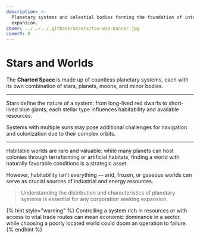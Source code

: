 ```yaml
---
description: >-
  Planetary systems and celestial bodies forming the foundation of interstellar
  expansion.
cover: ../../../.gitbook/assets/tcw-wip-banner.jpg
coverY: 0
---
```


# Stars and Worlds

The **Charted Space** is made up of countless planetary systems, each with its own combination of stars, planets, moons, and minor bodies.

***

Stars define the nature of a system: from long-lived red dwarfs to short-lived blue giants, each stellar type influences habitability and available resources.

Systems with multiple suns may pose additional challenges for navigation and colonization due to their complex orbits.

***

Habitable worlds are rare and valuable: while many planets can host colonies through terraforming or artificial habitats, finding a world with naturally favorable conditions is a strategic asset.

However, habitability isn’t everything — arid, frozen, or gaseous worlds can serve as crucial sources of industrial and energy resources.

> Understanding the distribution and characteristics of planetary systems is essential for any corporation seeking expansion.

{% hint style="warning" %}
Controlling a system rich in resources or with access to vital trade routes can mean economic dominance in a sector, while choosing a poorly located world could doom an operation to failure.
{% endhint %}
